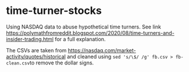# time-turner-stocks
Using NASDAQ data to abuse hypothetical time turners. See link https://polymathfromreddit.blogspot.com/2020/08/time-turners-and-insider-trading.html for a full explanation. 

The CSVs are taken from https://nasdaq.com/market-activity/quotes/historical and cleaned using `sed 's/\$/ /g' fb.csv > fb-clean.csv`to remove the dollar signs. 
